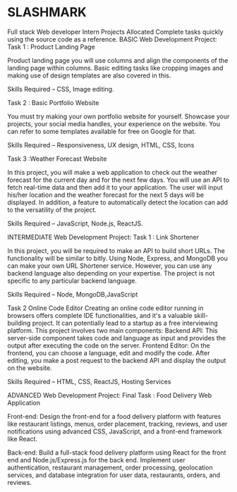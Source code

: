# SLASHMARK
Full stack Web developer Intern
Projects Allocated
Complete tasks quickly using the source code as a reference.
BASIC Web Development Project:
Task 1 : Product Landing Page

Product landing page you will use columns and align the components of the landing page within columns. Basic editing tasks like cropping images and making use of design templates are also covered in this.

Skills Required – CSS, Image editing.

Task 2 : Basic Portfolio Website

You must try making your own portfolio website for yourself. Showcase your projects, your social media handles, your experience on the website. You can refer to some templates available for free on Google for that.

Skills Required – Responsiveness, UX design, HTML, CSS, Icons

Task 3 :Weather Forecast Website

In this project, you will make a web application to check out the weather forecast for the current day and for the next few days. You will use an API to fetch real-time data and then add it to your application. The user will input his/her location and the weather forecast for the next 5 days will be displayed. In addition, a feature to automatically detect the location can add to the versatility of the project.

Skills Required – JavaScript, Node.js, ReactJS.

INTERMEDIATE Web Development Project:
Task 1 : Link Shortener

In this project, you will be required to make an API to build short URLs. The functionality will be similar to bitly. Using Node, Express, and MongoDB you can make your own URL Shortener service. However, you can use any backend language also depending on your expertise. The project is not specific to any particular backend language.

Skills Required – Node, MongoDB,JavaScript



Task 2 Online Code Editor Creating an online code editor running in browsers offers complete IDE functionalities, and it's a valuable skill-building project. It can potentially lead to a startup as a free interviewing platform. This project involves two main components: Backend API: This server-side component takes code and language as input and provides the output after executing the code on the server. Frontend Editor: On the frontend, you can choose a language, edit and modify the code. After editing, you make a post request to the backend API and display the output on the website.

Skills Required – HTML, CSS, ReactJS, Hosting Services



ADVANCED Web Development Project:
Final Task : Food Delivery Web Application

Front-end: Design the front-end for a food delivery platform with features like restaurant listings, menus, order placement, tracking, reviews, and user notifications using advanced CSS, JavaScript, and a front-end framework like React.

Back-end: Build a full-stack food delivery platform using React for the front end and Node.js/Express.js for the back end. Implement user authentication, restaurant management, order processing, geolocation services, and database integration for user data, restaurants, orders, and reviews.
